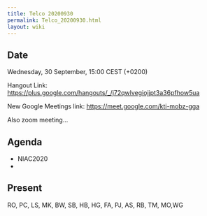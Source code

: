 ```yaml
---
title: Telco 20200930
permalink: Telco_20200930.html
layout: wiki
---
```


Date
----

Wednesday, 30 September, 15:00 CEST (+0200)

<!-- end of autogeneration -->

Hangout Link:
<https://plus.google.com/hangouts/_/j72qwlvegiojjpt3a36pfhow5ua>

New Google Meetings link:
https://meet.google.com/kti-mobz-gga

Also zoom meeting...

Agenda
------
   * NIAC2020
   * 

Present
--------
RO, PC, LS, MK, BW, SB, HB, HG, FA, PJ, AS, RB, TM, MO,WG


